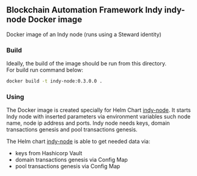 ## Blockchain Automation Framework Indy indy-node Docker image
Docker image of an Indy node (runs using a Steward identity)

### Build
Ideally, the build of the image should be run from this directory.<br>
For build run command below:
```bash
docker build -t indy-node:0.3.0.0 .
```

### Using
The Docker image is created specially for Helm Chart [indy-node](../../charts/indy-node).
It starts Indy node with inserted parameters via environment variables such node name, node ip address and ports.
Indy node needs keys, domain transactions genesis and pool transactions genesis.

The Helm chart [indy-node](../../charts/indy-node) is able to get needed data via:
 - keys from Hashicorp Vault
 - domain transactions genesis via Config Map
 - pool transactions genesis via Config Map
